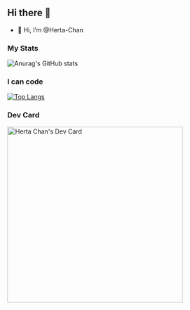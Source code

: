 ## Hi there 👋
- 👋 Hi, I’m @Herta-Chan

### My Stats 
![Anurag's GitHub stats](https://github-readme-stats.vercel.app/api?username=Herta-Chan&show_icons=true&theme=radical)

### I can code 
[![Top Langs](https://github-readme-stats.vercel.app/api/top-langs/?username=Herta-Chan&layout=compact)](https://github.com/anuraghazra/github-readme-stats)

### Dev Card
<a href="https://app.daily.dev/hertachan"><img src="https://api.daily.dev/devcards/d975c96ad6044aa6b26b88a201b07875.png?r=io9" width="400" alt="Herta Chan's Dev Card"/></a>
